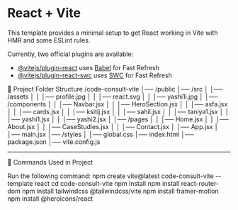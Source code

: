 # React + Vite

This template provides a minimal setup to get React working in Vite with HMR and some ESLint rules.

Currently, two official plugins are available:

- [@vitejs/plugin-react](https://github.com/vitejs/vite-plugin-react/blob/main/packages/plugin-react/README.md) uses [Babel](https://babeljs.io/) for Fast Refresh
- [@vitejs/plugin-react-swc](https://github.com/vitejs/vite-plugin-react-swc) uses [SWC](https://swc.rs/) for Fast Refresh



📂 Project Folder Structure
/code-consult-vite
│── /public
│── /src
│   │── /assets
│   │   │── profile.jpg
│   │   │── react.svg
│   │   │── yashi1i.jpg
│   │── /components
│   │   │── Navbar.jsx
│   │   │── HeroSection.jsx
│   │   │── asfa.jsx
│   │   │── cards.jsx
│   │   │── ksitij.jsx
│   │   │── sahil.jsx
│   │   │── taniya1.jsx
│   │   │── yashi1.jsx
│   │   │── yashi2.jsx
│   │── /pages
│   │   │── Home.jsx
│   │   │── About.jsx
│   │   │── CaseStudies.jsx
│   │   │── Contact.jsx
│   │── App.jsx
│   │── main.jsx
│── /styles
│   │── global.css
│── index.html
│── package.json
│── vite.config.js
________________________________________
🔹 Commands Used in Project

Run the following command:
npm create vite@latest code-consult-vite --template react
cd code-consult-vite
npm install
npm install react-router-dom
npm install tailwindcss @tailwindcss/vite
npm install framer-motion
npm install @heroicons/react

